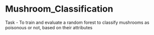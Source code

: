 # Mushroom_Classification

Task - To train and evaluate a random forest to classify mushrooms as poisonous or not, based on their attributes
